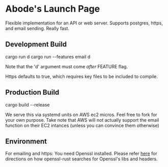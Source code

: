 # Abode's Launch Page
Flexible implementation for an API or web server. Supports postgres, https, and email sending. Really fast. 

## Development Build
cargo run d
cargo run --features email d

Note that the 'd' argument must come _after_ FEATURE flag.

Https defaults to true, which requires key files to be included to compile.

## Production Build
cargo build --release

We serve this via systemd units on AWS ec2 micros. Feel free to fork for your own purpose. 
Take note that AWS will not actually support the email function on their EC2 intances (unless you can convince them otherwise)

## Environment

For emailing and https: You need Openssl installed. Please refer [here](https://docs.rs/openssl/0.10.37/openssl/#automatic) for directions on how openssl-rust searches for Openssl's libs and headers.
